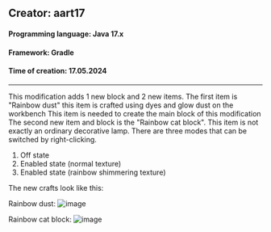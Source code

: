 ## Creator: aart17
#### Programming language: Java 17.x
#### Framework: Gradle
#### Time of creation: 17.05.2024

________

This modification adds 1 new block and 2 new items.
The first item is "Rainbow dust" this item is crafted using dyes and glow dust on the workbench
This item is needed to create the main block of this modification
The second new item and block is the "Rainbow cat block".
This item is not exactly an ordinary decorative lamp.
There are three modes that can be switched by right-clicking.
1. Off state
2. Enabled state (normal texture)
3. Enabled state (rainbow shimmering texture)
   
The new сrafts look like this:

Rainbow dust:
![image](https://github.com/Aart17/Rainbow-Cat-Mod--19-4/assets/74155280/f382b7f7-93bc-4cd5-b896-546b1f0dd5ad)

Rainbow cat block:
![image](https://github.com/Aart17/Rainbow-Cat-Mod--19-4/assets/74155280/8d896af5-3f82-49c3-b8de-5a345d922f42)

